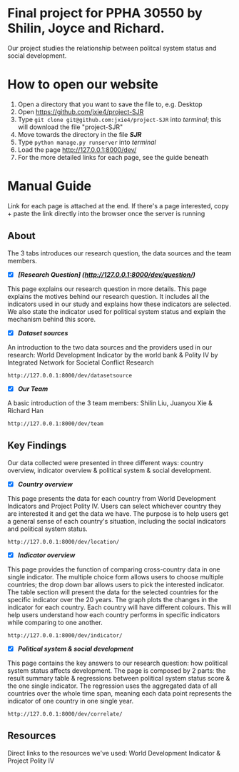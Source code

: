 # Final project for PPHA 30550 by Shilin, Joyce and Richard.

Our project studies the relationship between politcal system status and social development.


How to open our website
======
1. Open a directory that you want to save the file to, e.g. Desktop
2. Open https://github.com/jxie4/project-SJR
3. Type `git clone git@github.com:jxie4/project-SJR` into _terminal_; this will download the file "project-SJR"
4. Move towards the directory in the file ___SJR___
5. Type `python manage.py runserver` into _terminal_
6. Load the page http://127.0.0.1:8000/dev/
7. For the more detailed links for each page, see the guide beneath

Manual Guide
======
Link for each page is attached at the end. If there's a page interested, copy + paste the link directly into the browser once the server is running


## About
The 3 tabs introduces our research question, the data sources and the team members.

- [x] ___[Research Question] (http://127.0.0.1:8000/dev/question/)___

This page explains our research question in more details. This page explains the motives behind our research question. It includes all the indicators used in our study and explains how these indicators are selected. We also state the indicator used for political system status and explain the mechanism behind this score.


- [x] ___Dataset sources___

An introduction to the two data sources and the providers used in our research: World Development Indicator by the world bank & Polity IV by Integrated Network for Societal Conflict Research

```
http://127.0.0.1:8000/dev/datasetsource
```

- [x] ___Our Team___

A basic introduction of the 3 team members: Shilin Liu, Juanyou Xie & Richard Han

```
http://127.0.0.1:8000/dev/team
```

## Key Findings
Our data collected were presented in three different ways: country overview, indicator overview & political system & social development.

- [x] ___Country overview___

This page presents the data for each country from World Development Indicators and Project Polity IV. Users can select whichever country they are interested it and get the data we have. The purpose is to help users get a general sense of each country's situation, including the social indicators and political system status.

```
http://127.0.0.1:8000/dev/location/
```

- [x] ___Indicator overview___

This page provides the function of comparing cross-country data in one single indicator. The multiple choice form allows users to choose multiple countries; the drop down bar allows users to pick the interested indicator.
The table section will present the data for the selected countries for the specific indicator over the 20 years.
The graph plots the changes in the indicator for each country. Each country will have different colours.
This will help users understand how each country performs in specific indicators while comparing to one another.

```
http://127.0.0.1:8000/dev/indicator/
```

- [x]  ___Political system & social development___

This page contains the key answers to our research question: how political system status affects development.
The page is composed by 2 parts: the result summary table & regressions between political system status score & the one single indicator.
The regression uses the aggregated data of all countries over the whole time span, meaning each data point represents the indicator of one country in one single year.

```
http://127.0.0.1:8000/dev/correlate/
```

##  Resources
Direct links to the resources we've used: World Development Indicator & Project Polity IV
